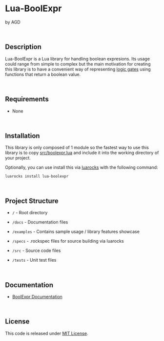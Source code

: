 # Lua-BoolExpr

by AGD

<br/>

## Description

Lua-BoolExpr is a Lua library for handling boolean expresions. Its usage could range from simple to complex but the main motivation for creating this library is to have a convenient way of representing [logic gates](https://en.wikipedia.org/wiki/Logic_gate) using functions that return a boolean value.

<br/>

## Requirements

- None

<br/>

## Installation

This library is only composed of 1 module so the fastest way to use this library is to copy [src/boolexpr.lua](src/boolexpr.lua) and include it into the working directory of your project.

Optionally, you can use install this via [luarocks](https://luarocks.org/) with the following command:

```luarocks install lua-boolexpr```

<br/>

## Project Structure

- ```/``` - Root directory

- ```/docs``` - Documentation files

- ```/examples``` - Contains sample usage / library features showcase

- ```/specs``` - .rockspec files for source building via luarocks

- ```/src``` - Source code files

- ```/tests``` - Unit test files

<br/>

## Documentation

- [BoolExpr Documentation](https://a-g-d.github.io/lua-boolexpr/)

<br/>

## License

This code is released under [MIT License](LICENSE).
